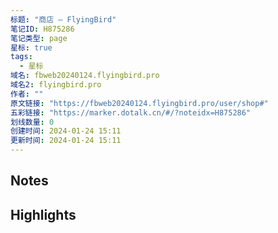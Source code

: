 ```yaml
---
标题: "商店 — FlyingBird"
笔记ID: H875286
笔记类型: page
星标: true
tags: 
  - 星标
域名: fbweb20240124.flyingbird.pro
域名2: flyingbird.pro
作者: ""
原文链接: "https://fbweb20240124.flyingbird.pro/user/shop#"
五彩链接: "https://marker.dotalk.cn/#/?noteidx=H875286"
划线数量: 0
创建时间: 2024-01-24 15:11
更新时间: 2024-01-24 15:11
---
```


## Notes


## Highlights
